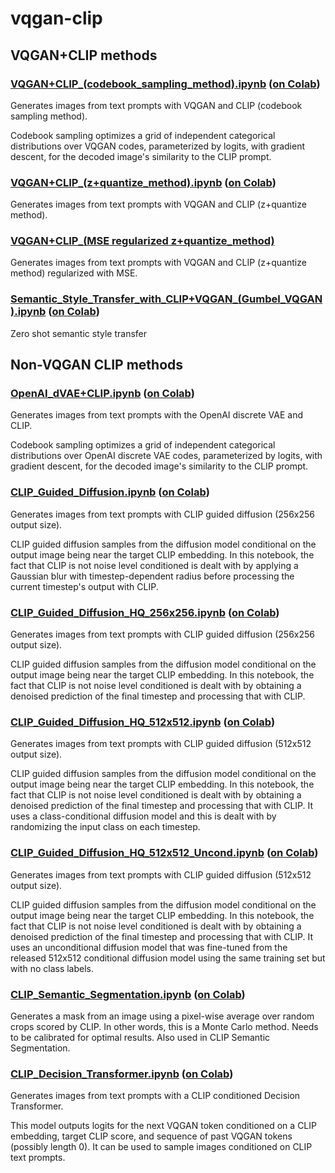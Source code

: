 # vqgan-clip

## VQGAN+CLIP methods

### [VQGAN+CLIP_(codebook_sampling_method).ipynb](https://github.com/EleutherAI/vqgan-clip/blob/main/VQGAN%2BCLIP_(codebook_sampling_method).ipynb) ([on Colab](https://colab.research.google.com/drive/15UwYDsnNeldJFHJ9NdgYBYeo6xPmSelP))

Generates images from text prompts with VQGAN and CLIP (codebook sampling method).

Codebook sampling optimizes a grid of independent categorical distributions over VQGAN codes, parameterized by logits, with gradient descent, for the decoded image's similarity to the CLIP prompt.

### [VQGAN+CLIP_(z+quantize_method).ipynb](https://github.com/EleutherAI/vqgan-clip/blob/main/VQGAN%2BCLIP_(z%2Bquantize_method).ipynb) ([on Colab](https://colab.research.google.com/drive/1L8oL-vLJXVcRzCFbPwOoMkPKJ8-aYdPN))

Generates images from text prompts with VQGAN and CLIP (z+quantize method).

### [VQGAN+CLIP_(MSE regularized z+quantize_method)](https://github.com/EleutherAI/vqgan-clip/blob/main/VQGAN%2BCLIP_(MSE%20regularized%20z%2Bquantize_method).ipynb)

Generates images from text prompts with VQGAN and CLIP (z+quantize method) regularized with MSE.

### [Semantic_Style_Transfer_with_CLIP+VQGAN_(Gumbel_VQGAN).ipynb](https://github.com/EleutherAI/vqgan-clip/blob/main/Semantic_Style_Transfer_with_CLIP%2BVQGAN_(Gumbel_VQGAN).ipynb) ([on Colab](https://colab.research.google.com/drive/1kNZYKlGRkkW4SDoawnq1ZoH0jhnX_jlV))

Zero shot semantic style transfer

## Non-VQGAN CLIP methods

### [OpenAI_dVAE+CLIP.ipynb](https://github.com/EleutherAI/vqgan-clip/blob/main/OpenAI_dVAE%2BCLIP.ipynb) ([on Colab](https://colab.research.google.com/drive/10DzGECHlEnL4oeqsN-FWCkIe_sq3wVqt))

Generates images from text prompts with the OpenAI discrete VAE and CLIP.

Codebook sampling optimizes a grid of independent categorical distributions over OpenAI discrete VAE codes, parameterized by logits, with gradient descent, for the decoded image's similarity to the CLIP prompt.

### [CLIP_Guided_Diffusion.ipynb](https://github.com/EleutherAI/vqgan-clip/blob/main/CLIP_Guided_Diffusion.ipynb) ([on Colab](https://colab.research.google.com/drive/1ED6_MYVXTApBHzQObUPaaMolgf9hZOOF))

Generates images from text prompts with CLIP guided diffusion (256x256 output size).

CLIP guided diffusion samples from the diffusion model conditional on the output image being near the target CLIP embedding. In this notebook, the fact that CLIP is not noise level conditioned is dealt with by applying a Gaussian blur with timestep-dependent radius before processing the current timestep's output with CLIP.

### [CLIP_Guided_Diffusion_HQ_256x256.ipynb](https://github.com/EleutherAI/vqgan-clip/blob/main/CLIP_Guided_Diffusion_HQ_256x256.ipynb) ([on Colab](https://colab.research.google.com/drive/12a_Wrfi2_gwwAuN3VvMTwVMz9TfqctNj))

Generates images from text prompts with CLIP guided diffusion (256x256 output size).

CLIP guided diffusion samples from the diffusion model conditional on the output image being near the target CLIP embedding. In this notebook, the fact that CLIP is not noise level conditioned is dealt with by obtaining a denoised prediction of the final timestep and processing that with CLIP.

### [CLIP_Guided_Diffusion_HQ_512x512.ipynb](https://github.com/EleutherAI/vqgan-clip/blob/main/CLIP_Guided_Diffusion_HQ_512x512.ipynb) ([on Colab](https://colab.research.google.com/drive/1V66mUeJbXrTuQITvJunvnWVn96FEbSI3))

Generates images from text prompts with CLIP guided diffusion (512x512 output size).

CLIP guided diffusion samples from the diffusion model conditional on the output image being near the target CLIP embedding. In this notebook, the fact that CLIP is not noise level conditioned is dealt with by obtaining a denoised prediction of the final timestep and processing that with CLIP. It uses a class-conditional diffusion model and this is dealt with by randomizing the input class on each timestep.

### [CLIP_Guided_Diffusion_HQ_512x512_Uncond.ipynb](https://github.com/EleutherAI/vqgan-clip/blob/main/CLIP_Guided_Diffusion_HQ_512x512_Uncond.ipynb) ([on Colab](https://colab.research.google.com/drive/1QBsaDAZv8np29FPbvjffbE1eytoJcsgA))

Generates images from text prompts with CLIP guided diffusion (512x512 output size).

CLIP guided diffusion samples from the diffusion model conditional on the output image being near the target CLIP embedding. In this notebook, the fact that CLIP is not noise level conditioned is dealt with by obtaining a denoised prediction of the final timestep and processing that with CLIP. It uses an unconditional diffusion model that was fine-tuned from the released 512x512 conditional diffusion model using the same training set but with no class labels.

### [CLIP_Semantic_Segmentation.ipynb](https://github.com/EleutherAI/vqgan-clip/blob/main/CLIP_Semantic_Segmentation.ipynb) ([on Colab](https://colab.research.google.com/drive/1BMfl0s0kdgQOTNfeJSF2n6x7Y4D3IyeZ))

Generates a mask from an image using a pixel-wise average over random crops scored by CLIP. In other words, this is a Monte Carlo method. Needs to be calibrated for optimal results. Also used in CLIP Semantic Segmentation.

### [CLIP_Decision_Transformer.ipynb](https://github.com/EleutherAI/vqgan-clip/blob/main/CLIP_Decision_Transformer.ipynb) ([on Colab](https://colab.research.google.com/drive/1dFV3GCR5kasYiAl8Bl4fBlLOCdCfjufI))

Generates images from text prompts with a CLIP conditioned Decision Transformer.

This model outputs logits for the next VQGAN token conditioned on a CLIP embedding, target CLIP score, and sequence of past VQGAN tokens (possibly length 0). It can be used to sample images conditioned on CLIP text prompts.

